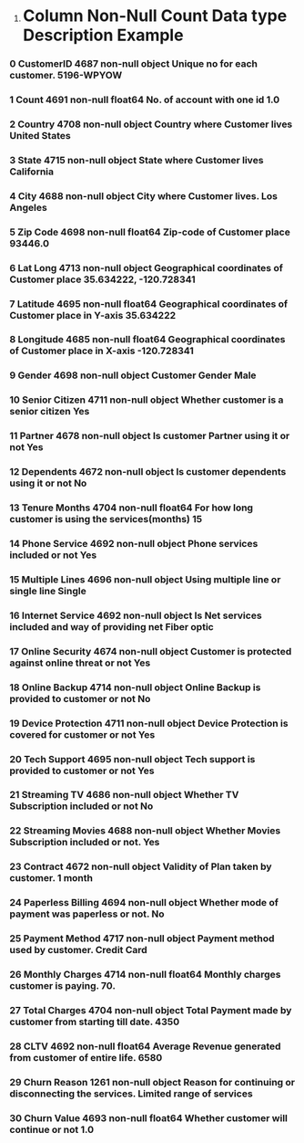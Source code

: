 

1. #          Column           Non-Null Count  Data type      Description                                             Example
###  0   CustomerID         4687 non-null    object       Unique no for each customer.                             5196-WPYOW	
###  1   Count              4691 non-null   float64       No. of account with one id                               1.0
###  2   Country            4708 non-null   object        Country where Customer lives                             United States
###  3   State              4715 non-null   object        State where Customer lives                               California	
###  4   City               4688 non-null   object        City where Customer lives.                               Los Angeles
###  5   Zip Code           4698 non-null   float64       Zip-code of Customer place                               93446.0	
###  6   Lat Long           4713 non-null   object        Geographical coordinates of Customer place               35.634222, -120.728341
###  7   Latitude           4695 non-null   float64       Geographical coordinates of Customer place in Y-axis     35.634222
###  8   Longitude          4685 non-null   float64       Geographical coordinates of Customer place in X-axis     -120.728341
###  9   Gender             4698 non-null   object        Customer Gender                                          Male
###  10  Senior Citizen     4711 non-null   object        Whether customer is a senior citizen                     Yes
###  11  Partner            4678 non-null   object        Is customer Partner using it or not                      Yes
###  12  Dependents         4672 non-null   object        Is customer dependents using it or not                   No
###  13  Tenure Months      4704 non-null   float64       For how long customer is using the services(months)      15
###  14  Phone Service      4692 non-null   object        Phone services included or not                           Yes
###  15  Multiple Lines     4696 non-null   object        Using multiple line or single line                       Single
###  16  Internet Service   4692 non-null   object        Is Net services included and way of providing net        Fiber optic
###  17  Online Security    4674 non-null   object        Customer is protected against online threat or not       Yes
###  18  Online Backup      4714 non-null   object        Online Backup is provided to customer or not             No
###  19  Device Protection  4711 non-null   object        Device Protection is covered for customer or not         Yes
###  20  Tech Support       4695 non-null   object        Tech support is provided to customer or not              Yes
###  21  Streaming TV       4686 non-null   object        Whether TV Subscription included or not                  No
###  22  Streaming Movies   4688 non-null   object        Whether Movies Subscription included or not.             Yes
###  23  Contract           4672 non-null   object        Validity of Plan taken by customer.                      1 month
###  24  Paperless Billing  4694 non-null   object        Whether mode of payment was paperless or not.            No
###  25  Payment Method     4717 non-null   object        Payment method used by customer.                         Credit Card
###  26  Monthly Charges    4714 non-null   float64       Monthly charges customer is paying.                      70.
###  27  Total Charges      4704 non-null   object        Total Payment made by customer from starting till date.  4350
###  28  CLTV               4692 non-null   float64       Average Revenue generated from customer of entire life.  6580
###  29  Churn Reason       1261 non-null   object        Reason for continuing or disconnecting the services.     Limited range of services
###  30  Churn Value        4693 non-null   float64       Whether customer will continue or not                    1.0
